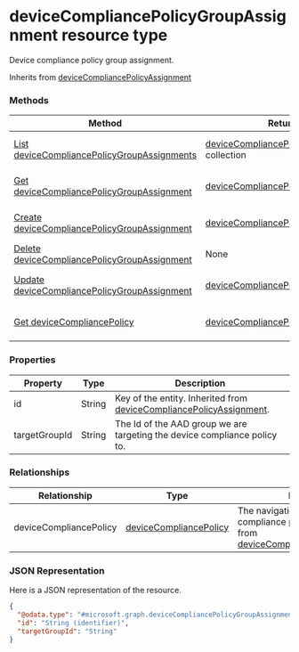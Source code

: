 # deviceCompliancePolicyGroupAssignment resource type

Device compliance policy group assignment.

Inherits from [deviceCompliancePolicyAssignment](deviceCompliancePolicyAssignment.md)

### Methods
|Method|Return Type|Description|
|---|---|---|
|[List deviceCompliancePolicyGroupAssignments](../api/deviceCompliancePolicyGroupAssignment_list.md)|[deviceCompliancePolicyGroupAssignment](../resources/deviceCompliancePolicyGroupAssignment.md) collection|List properties and relationships of the [deviceCompliancePolicyGroupAssignment](../resources/deviceCompliancePolicyGroupAssignment.md) objects.|
|[Get deviceCompliancePolicyGroupAssignment](../api/deviceCompliancePolicyGroupAssignment_get.md)|[deviceCompliancePolicyGroupAssignment](../resources/deviceCompliancePolicyGroupAssignment.md)|Read properties and relationships of the [deviceCompliancePolicyGroupAssignment](../resources/deviceCompliancePolicyGroupAssignment.md) object.|
|[Create deviceCompliancePolicyGroupAssignment](../api/deviceCompliancePolicyGroupAssignment_create.md)|[deviceCompliancePolicyGroupAssignment](../resources/deviceCompliancePolicyGroupAssignment.md)|Create a new [deviceCompliancePolicyGroupAssignment](../resources/deviceCompliancePolicyGroupAssignment.md) object.|
|[Delete deviceCompliancePolicyGroupAssignment](../api/deviceCompliancePolicyGroupAssignment_delete.md)|None|Deletes a [deviceCompliancePolicyGroupAssignment](../resources/deviceCompliancePolicyGroupAssignment.md).|
|[Update deviceCompliancePolicyGroupAssignment](../api/deviceCompliancePolicyGroupAssignment_update.md)|[deviceCompliancePolicyGroupAssignment](../resources/deviceCompliancePolicyGroupAssignment.md)|Update the properties of a [deviceCompliancePolicyGroupAssignment](../resources/deviceCompliancePolicyGroupAssignment.md) object.|
|[Get deviceCompliancePolicy](../api/deviceCompliancePolicyGroupAssignment_get_deviceCompliancePolicy.md)|[deviceCompliancePolicy](../resources/deviceCompliancePolicy.md)|Get the [deviceCompliancePolicy](../resources/deviceCompliancePolicy.md) from the deviceCompliancePolicy navigation property.|

### Properties
|Property|Type|Description|
|---|---|---|
|id|String|Key of the entity. Inherited from [deviceCompliancePolicyAssignment](deviceCompliancePolicyAssignment.md).|
|targetGroupId|String|The Id of the AAD group we are targeting the device compliance policy to.|

### Relationships
|Relationship|Type|Description|
|---|---|---|
|deviceCompliancePolicy|[deviceCompliancePolicy](../resources/deviceCompliancePolicy.md)|The navigation link to the  device compliance polic targeted. Inherited from [deviceCompliancePolicyAssignment](deviceCompliancePolicyAssignment.md)|

### JSON Representation
Here is a JSON representation of the resource.
<!-- {
  "blockType": "resource",
  "keyProperty": "id",
  "@odata.type": "microsoft.graph.deviceCompliancePolicyGroupAssignment"
}
-->
```json
{
  "@odata.type": "#microsoft.graph.deviceCompliancePolicyGroupAssignment",
  "id": "String (identifier)",
  "targetGroupId": "String"
}
```


